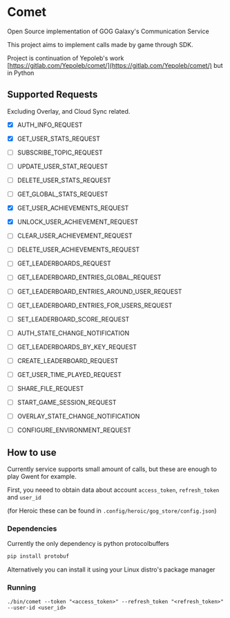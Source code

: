 # Comet
Open Source implementation of GOG Galaxy's Communication Service

This project aims to implement calls made by game through SDK.

Project is continuation of Yepoleb's work [https://gitlab.com/Yepoleb/comet/](https://gitlab.com/Yepoleb/comet/) but in Python


## Supported Requests
Excluding Overlay, and Cloud Sync related.

- [x] AUTH_INFO_REQUEST
- [x] GET_USER_STATS_REQUEST
- [ ] SUBSCRIBE_TOPIC_REQUEST
- [ ] UPDATE_USER_STAT_REQUEST
- [ ] DELETE_USER_STATS_REQUEST
- [ ] GET_GLOBAL_STATS_REQUEST
- [x] GET_USER_ACHIEVEMENTS_REQUEST
- [x] UNLOCK_USER_ACHIEVEMENT_REQUEST
- [ ] CLEAR_USER_ACHIEVEMENT_REQUEST
- [ ] DELETE_USER_ACHIEVEMENTS_REQUEST
- [ ] GET_LEADERBOARDS_REQUEST
- [ ] GET_LEADERBOARD_ENTRIES_GLOBAL_REQUEST
- [ ] GET_LEADERBOARD_ENTRIES_AROUND_USER_REQUEST
- [ ] GET_LEADERBOARD_ENTRIES_FOR_USERS_REQUEST
- [ ] SET_LEADERBOARD_SCORE_REQUEST
- [ ] AUTH_STATE_CHANGE_NOTIFICATION
- [ ] GET_LEADERBOARDS_BY_KEY_REQUEST
- [ ] CREATE_LEADERBOARD_REQUEST
- [ ] GET_USER_TIME_PLAYED_REQUEST
- [ ] SHARE_FILE_REQUEST
- [ ] START_GAME_SESSION_REQUEST
- [ ] OVERLAY_STATE_CHANGE_NOTIFICATION
- [ ] CONFIGURE_ENVIRONMENT_REQUEST


## How to use

Currently service supports small amount of calls, but these are enough to play Gwent for example.

First, you neeed to obtain data about account `access_token`, `refresh_token` and `user_id` 

(for Heroic these can be found in `.config/heroic/gog_store/config.json`)

### Dependencies 
Currently the only dependency is python protocolbuffers

```sh
pip install protobuf
```
Alternatively you can install it using your Linux distro's package manager

### Running
```
./bin/comet --token "<access_token>" --refresh_token "<refresh_token>" --user-id <user_id>
```

